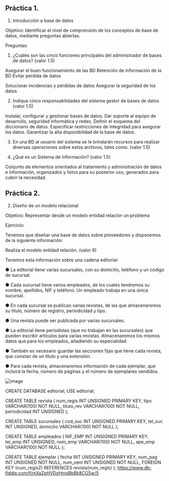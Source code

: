 ## Práctica 1.

1. Introducción a base de datos

Objetivo: Identificar el nivel de comprensión de los conceptos de base de datos,
mediante preguntas abiertas.
 
Preguntas:

1. ¿Cuáles son las cinco funciones principales del administrador de bases de datos?
(valor 1.5)

Asegurar el buen funcionamiento de las BD
Retención de información de la BD
Evitar perdida de datos 

Solucionar incidencias y pérdidas de datos
Asegurar la seguridad de los datos

2. Indíque cinco responsabilidades del sistema gestor de bases de datos (valor 1.5)

Instalar, configurar y gestionar bases de datos.
Dar soporte al equipo de desarrollo, seguridad informática y redes.
Definir el esquema del diccionario de datos.
Especificar restricciones de integridad para asegurar los datos.
Garantizar la alta disponibilidad de la base de datos.

3. En una BD al usuario del sistema se le brindarán recursos para realizar diversas
operaciones sobre estos archivos, tales como: (valor 1.5)

4. ¿Qué es un Sistema de Información? (valor 1.5)

Conjunto de elementos orientados al tratamiento y administración de datos e información, organizados y listos para su posterior uso, generados para cubrir la necesidad.

## Práctica 2.

2. Diseño de un modelo relacional

Objetivo: Representar desde un modelo entidad relación un problema


Ejercicio:

Tenemos que diseñar una base de datos sobre proveedores y disponemos de la siguiente
información:

Realiza el modelo entidad relación. (valor 6)

Tenemos esta información sobre una cadena editorial:

● La editorial tiene varias sucursales, con su domicilio, teléfono y un código de
sucursal.

● Cada sucursal tiene varios empleados, de los cuales tendremos su nombre,
apellidos, NIF y teléfono. Un empleado trabaja en una única sucursal.

● En cada sucursal se publican varias revistas, de las que almacenaremos su título,
número de registro, periodicidad y tipo.

● Una revista puede ser publicada por varias sucursales.

● La editorial tiene periodistas (que no trabajan en las sucursales) que pueden
escribir artículos para varias revistas. Almacenaremos los mismos datos que para
los empleados, añadiendo su especialidad.

● También es necesario guardar las secciones fijas que tiene cada revista, que
constan de un título y una extensión.

● Para cada revista, almacenaremos información de cada ejemplar, que incluirá la
fecha, número de páginas y el número de ejemplares vendidos.

![image](https://user-images.githubusercontent.com/104279705/170845534-1754836f-613a-44fd-926b-6651c15b8b8b.png)




 CREATE DATABASE editorial;
 USE editorial;
 
 CREATE TABLE revista (
num_regis INT  UNSIGNED  PRIMARY KEY,
tipo VARCHAR(100) NOT NULL,
titulo_rev VARCHAR(100) NOT NULL,
periodicidad INT UNSIGNED
);


CREATE TABLE sucursales (
cod_suc INT  UNSIGNED  PRIMARY KEY,
tel_suc INT  UNSIGNED,
domicilio VARCHAR(100) NOT NULL
);

CREATE TABLE empleados (
NIF_EMP INT  UNSIGNED  PRIMARY KEY,
tel_emp INT  UNSIGNED,
nom_emp VARCHAR(100) NOT NULL,
ape_emp VARCHAR(100) NOT NULL
);

CREATE TABLE ejemplar (
  fecha INT UNSIGNED PRIMARY KEY,
  num_pag INT UNSIGNED NOT NULL,
  num_vent INT UNSIGNED NOT NULL,
  FOREIGN KEY (num_regis2) REFERENCES revista(num_regis)
  );
https://www.db-fiddle.com/f/mXaZpHVDzHmxBbBk8CG5w/5
